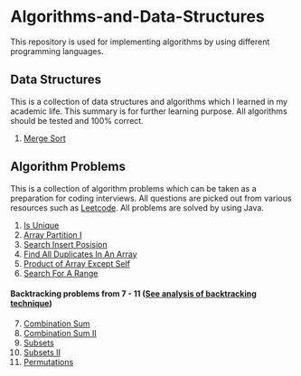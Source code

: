 # Algorithms-and-Data-Structures
This repository is used for implementing algorithms by using different programming languages.

## Data Structures
This is a collection of data structures and algorithms which I learned in my academic life.
This summary is for further learning purpose.
All algorithms should be tested and 100% correct.

1. [Merge Sort](/algorithms/mergesort.md)

## Algorithm Problems
This is a collection of algorithm problems which can be taken as a preparation for coding interviews. 
All questions are picked out from various resources such as [Leetcode](https://leetcode.com). 
All problems are solved by using Java.

1. [Is Unique](/problems/is-unique.md)
2. [Array Partition I](/problems/array-partition-1.md)
3. [Search Insert Posision](/problems/search-insert-position.md)
4. [Find All Duplicates In An Array](/problems/find-all-duplicates-in-an-array.md)
5. [Product of Array Except Self](/problems/product-of-array-except-self.md)
6. [Search For A Range](/problems/SearchForARange.md)
#### Backtracking problems from 7 - 11 ([See analysis of backtracking technique](algorithms/backtracking.md))
7. [Combination Sum](/problems/combination-sum.md) 
8. [Combination Sum II](/problems/combination-sum2.md)
9. [Subsets](problems/subsets.md)
10. [Subsets II](problems/subsets2.md)
11. [Permutations](problems/permutations.md)